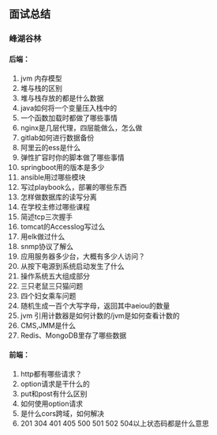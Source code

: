 ## 面试总结
### 峰湖谷林
#### 后端：
1. jvm 内存模型
2. 堆与栈的区别
3. 堆与栈存放的都是什么数据
4. java如何将一个变量压入栈中的
5. 一个函数加载时都做了哪些事情
6. nginx是几层代理，四层能做么，怎么做
7. gitlab如何进行数据备份
8. 阿里云的ess是什么
9. 弹性扩容时你的脚本做了哪些事情
10. springboot用的版本是多少
11. ansible用过哪些模块
12. 写过playbook么，部署的哪些东西
13. 怎样做数据库的读写分离
14. 在学校主修过哪些课程
15. 简述tcp三次握手
16. tomcat的Accesslog写过么
17. 用elk做过什么
18. snmp协议了解么
19. 应用服务器多少台，大概有多少人访问？
20. 从按下电源到系统启动发生了什么
21. 操作系统五大组成部分
22. 三只老鼠三只猫问题
23. 四个妇女乘车问题
24. 随机生成一百个大写字母，返回其中aeiou的数量
25. jvm 引用计数器是如何计数的/jvm是如何查看计数的
26. CMS,JMM是什么
27. Redis、MongoDB里存了哪些数据

#### 前端：
1. http都有哪些请求？
2. option请求是干什么的
3. put和post有什么区别
4. 如何使用option请求
5. 是什么cors跨域，如何解决
6. 201 304 401 405 500 501 502 504以上状态码都是什么意思



